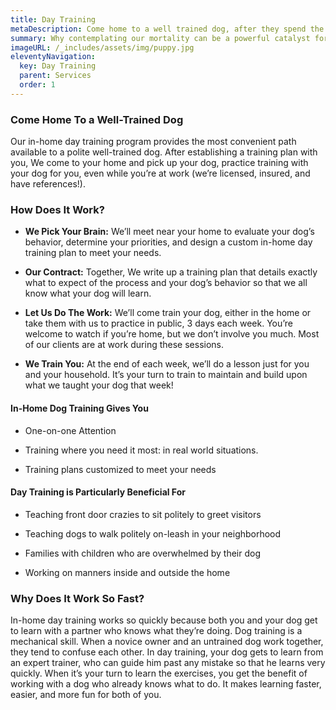 ```yaml
---
title: Day Training
metaDescription: Come home to a well trained dog, after they spend the day with us!
summary: Why contemplating our mortality can be a powerful catalyst for change
imageURL: /_includes/assets/img/puppy.jpg
eleventyNavigation:
  key: Day Training
  parent: Services
  order: 1
---
```


### Come Home To a Well-Trained Dog

Our in-home day training program provides the most convenient path available to a polite well-trained dog. After establishing a training plan with you, We come to your home and pick up your dog, practice training with your dog for you, even while you’re at work (we’re licensed, insured, and have references!). 

### How Does It Work?

- **We Pick Your Brain:**  We’ll meet near your home to evaluate your dog’s behavior, determine your priorities, and design a custom in-home day training plan to meet your needs.

- **Our Contract:**  Together, We write up a training plan that details exactly what to expect of the process and your dog’s behavior so that we all know what your dog will learn.

- **Let Us Do The Work:**  We’ll come train your dog, either in the home or take them with us to practice in public, 3 days each week.  You’re welcome to watch if you’re home, but we don’t involve you much.  Most of our clients are at work during these sessions.

- **We Train You:**  At the end of each week, we’ll do a lesson just for you and your household.  It’s your turn to train to maintain and build upon what we taught your dog that week! 



#### In-Home Dog Training Gives You
- One-on-one Attention

- Training where you need it most: in real world situations.

- Training plans customized to meet your needs

#### Day Training is Particularly Beneficial For

- Teaching front door crazies to sit politely to greet visitors

- Teaching dogs to walk politely on-leash in your neighborhood

- Families with children who are overwhelmed by their dog

- Working on manners inside and outside the home

### Why Does It Work So Fast?

In-home day training works so quickly because both you and your dog get to learn with a partner who knows what they’re doing. Dog training is a mechanical skill. When a novice owner and an untrained dog work together, they tend to confuse each other. In day training, your dog gets to learn from an expert trainer, who can guide him past any mistake so that he learns very quickly. When it’s your turn to learn the exercises, you get the benefit of working with a dog who already knows what to do. It makes learning faster, easier, and more fun for both of you.
